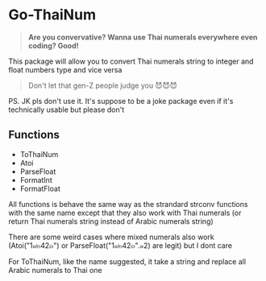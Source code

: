 # Go-ThaiNum

> **Are you convervative? Wanna use Thai numerals everywhere even coding? Good!**

This package will allow you to convert Thai numerals string to integer and float numbers type and vice versa

> Don't let that gen-Z people judge you 😈😈😈

PS. JK pls don't use it. It's suppose to be a joke package even if it's technically usable but please don't

## Functions

-   ToThaiNum
-   Atoi
-   ParseFloat
-   FormatInt
-   FormatFloat

All functions is behave the same way as the strandard strconv functions with the same name except that they also work with Thai numerals (or return Thai numerals string instead of Arabic numerals string)

There are some weird cases where mixed numerals also work (Atoi("1๑๒42๓") or ParseFloat("1๑๒42๓".๑2) are legit) but I dont care

For ToThaiNum, like the name suggested, it take a string and replace all Arabic numerals to Thai one
